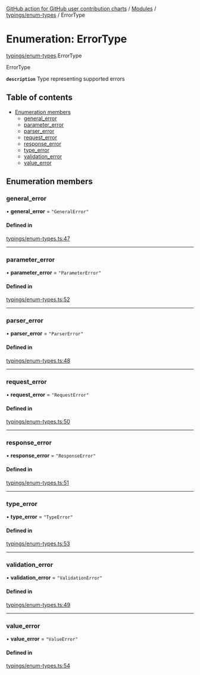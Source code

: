 [GitHub action for GitHub user contribution charts](../README.md) / [Modules](../modules.md) / [typings/enum-types](../modules/typings_enum_types.md) / ErrorType

# Enumeration: ErrorType

[typings/enum-types](../modules/typings_enum_types.md).ErrorType

ErrorType

**`description`** Type representing supported errors

## Table of contents

- [Enumeration members](#enumeration-members-1)
  - [general_error](#general_error)
  - [parameter_error](#parameter_error)
  - [parser_error](#parser_error)
  - [request_error](#request_error)
  - [response_error](#response_error)
  - [type_error](#type_error)
  - [validation_error](#validation_error)
  - [value_error](#value_error)

## Enumeration members

### general_error

• **general_error** = `"GeneralError"`

#### Defined in

[typings/enum-types.ts:47](https://github.com/AlexRogalskiy/github-action-user-contribution/blob/8736815/typings/enum-types.ts#L47)

***

### parameter_error

• **parameter_error** = `"ParameterError"`

#### Defined in

[typings/enum-types.ts:52](https://github.com/AlexRogalskiy/github-action-user-contribution/blob/8736815/typings/enum-types.ts#L52)

***

### parser_error

• **parser_error** = `"ParserError"`

#### Defined in

[typings/enum-types.ts:48](https://github.com/AlexRogalskiy/github-action-user-contribution/blob/8736815/typings/enum-types.ts#L48)

***

### request_error

• **request_error** = `"RequestError"`

#### Defined in

[typings/enum-types.ts:50](https://github.com/AlexRogalskiy/github-action-user-contribution/blob/8736815/typings/enum-types.ts#L50)

***

### response_error

• **response_error** = `"ResponseError"`

#### Defined in

[typings/enum-types.ts:51](https://github.com/AlexRogalskiy/github-action-user-contribution/blob/8736815/typings/enum-types.ts#L51)

***

### type_error

• **type_error** = `"TypeError"`

#### Defined in

[typings/enum-types.ts:53](https://github.com/AlexRogalskiy/github-action-user-contribution/blob/8736815/typings/enum-types.ts#L53)

***

### validation_error

• **validation_error** = `"ValidationError"`

#### Defined in

[typings/enum-types.ts:49](https://github.com/AlexRogalskiy/github-action-user-contribution/blob/8736815/typings/enum-types.ts#L49)

***

### value_error

• **value_error** = `"ValueError"`

#### Defined in

[typings/enum-types.ts:54](https://github.com/AlexRogalskiy/github-action-user-contribution/blob/8736815/typings/enum-types.ts#L54)
